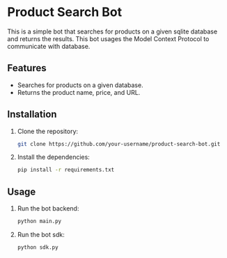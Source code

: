 # Product Search Bot

This is a simple bot that searches for products on a given sqlite database and returns the results. This bot usages the Model Context Protocol to communicate with database.

## Features
*   Searches for products on a given database.
*   Returns the product name, price, and URL.

## Installation

1.  Clone the repository:

    ```bash
    git clone https://github.com/your-username/product-search-bot.git
    ```

2.  Install the dependencies:

    ```bash
    pip install -r requirements.txt
    ```

## Usage

1.  Run the bot backend:

    ```bash
    python main.py
    ```

2.  Run the bot sdk:

    ```bash
    python sdk.py
    ```
